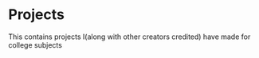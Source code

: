 # Projects
This contains projects I(along with other creators credited) have made for college subjects
